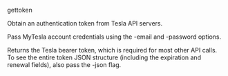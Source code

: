 gettoken

Obtain an authentication token from Tesla API servers.

Pass MyTesla account credentials using the -email and -password options.

Returns the Tesla bearer token, which is required for most other API
calls.  To see the entire token JSON structure (including the
expiration and renewal fields), also pass the -json flag.
